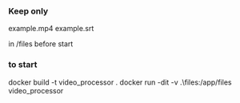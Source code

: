 ### Keep only

example.mp4
example.srt

in /files before start

### to start

docker build -t video_processor .
docker run -dit -v .\files:/app/files video_processor
